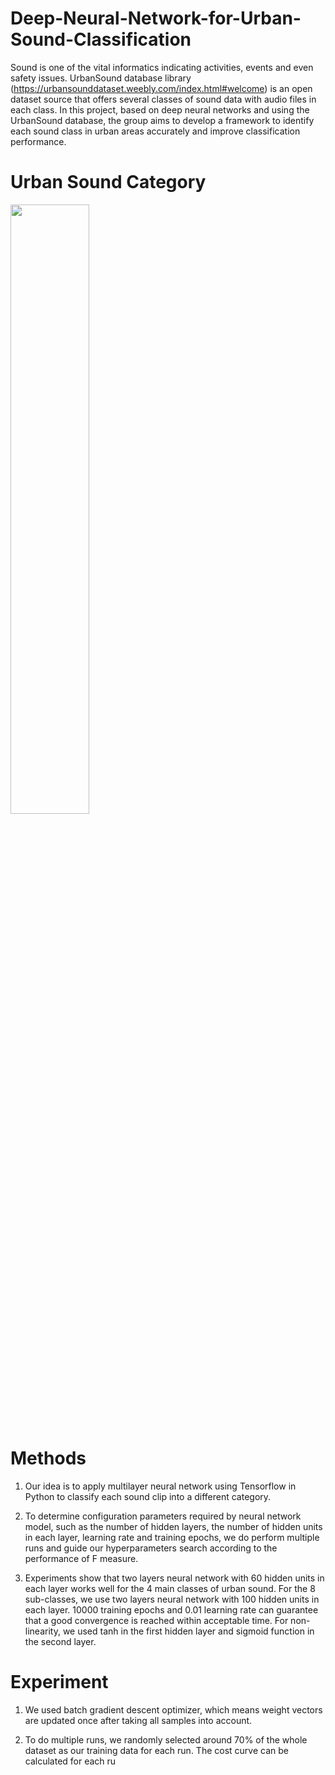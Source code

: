 # Deep-Neural-Network-for-Urban-Sound-Classification
Sound is one of the vital informatics indicating activities, events and even safety issues. UrbanSound database library (https://urbansounddataset.weebly.com/index.html#welcome) is an open dataset source that offers several classes of sound data with audio files in each class. In this project, based on deep neural networks and using the UrbanSound database, the group aims to develop a framework to identify each sound class in urban areas accurately and improve classification performance. 

# Urban Sound Category
<img src="https://raw.githubusercontent.com/wbz596/img/master/Picture1.png?token=ALIMGIHQUY3WJGMCILH7DPC7IGTLO" width="50%" height="50%">

# Methods
1. Our idea is to apply multilayer neural network using Tensorflow in Python to classify each sound clip into a different category. 

2. To determine configuration parameters required by neural network model, such as the number of hidden layers, the number of hidden units in each layer, learning rate and training epochs, we do perform multiple runs and guide our hyperparameters search according to the performance of F measure.

3. Experiments show that two layers neural network with 60 hidden units in each layer works well for the 4 main classes of urban sound. For the 8 sub-classes, we use two layers neural network with 100 hidden units in each layer. 10000 training epochs and 0.01 learning rate can guarantee that a good convergence is reached within acceptable time. For non-linearity, we used tanh in the first hidden layer and sigmoid function in the second layer.
# Experiment
1. We used batch gradient descent optimizer, which means weight vectors are updated once after taking all samples into account. 

2. To do multiple runs, we randomly selected around 70% of the whole dataset as our training data for each run. The cost curve can be calculated for each ru
